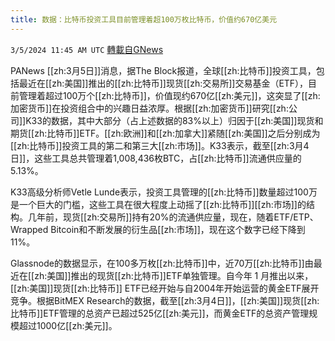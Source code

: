 ```yaml
---
title: 数据：比特币投资工具目前管理着超100万枚比特币，价值约670亿美元
---
```

`3/5/2024 11:45 AM UTC` [轉載自GNews](https://gnews.org/articles/2366960)

PANews [[zh:3月5日]]消息，据The Block报道，全球[[zh:比特币]]投资工具，包括最近在[[zh:美国]]推出的[[zh:比特币]]现货[[zh:交易所]]交易基金（ETF），目前管理着超过100万个[[zh:比特币]]，价值现约670亿[[zh:美元]]，这突显了[[zh:加密货币]]在投资组合中的兴趣日益浓厚。根据[[zh:加密货币]]研究[[zh:公司]]K33的数据，其中大部分（占上述数据的83%以上）归因于[[zh:美国]]现货和期货[[zh:比特币]]ETF。[[zh:欧洲]]和[[zh:加拿大]]紧随[[zh:美国]]之后分别成为[[zh:比特币]]投资工具的第二和第三大[[zh:市场]]。K33表示，截至[[zh:3月4日]]，这些工具总共管理着1,008,436枚BTC，占[[zh:比特币]]流通供应量的 5.13%。

K33高级分析师Vetle Lunde表示，投资工具管理的[[zh:比特币]]数量超过100万是一个巨大的门槛，这些工具在很大程度上动摇了[[zh:比特币]][[zh:市场]]的结构。几年前，现货[[zh:交易所]]持有20%的流通供应量，现在，随着ETF/ETP、Wrapped Bitcoin和不断发展的衍生品[[zh:市场]]，现在这个数字已经下降到11%。

Glassnode的数据显示，在100多万枚[[zh:比特币]]中，近70万[[zh:比特币]]由最近在[[zh:美国]]推出的现货[[zh:比特币]]ETF单独管理。自今年 1 月推出以来，[[zh:美国]]现货[[zh:比特币]] ETF已经开始与自2004年开始运营的黄金ETF展开竞争。根据BitMEX Research的数据，截至[[zh:3月4日]]，[[zh:美国]]现货[[zh:比特币]]ETF管理的总资产已超过525亿[[zh:美元]]，而黄金ETF的总资产管理规模超过1000亿[[zh:美元]]。
